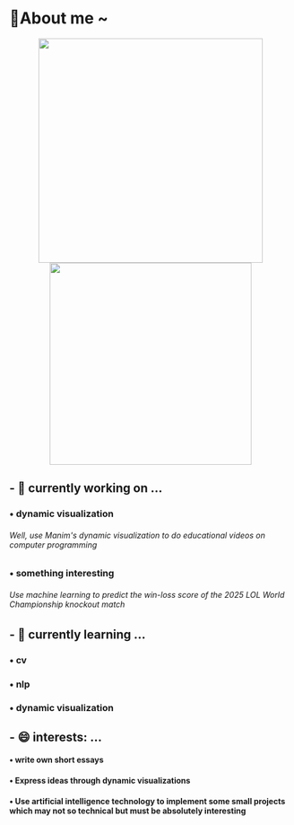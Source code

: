 # 👋About me ~

<p align="center">
  <img src="https://github-readme-stats.vercel.app/api?username=Guyudong1&show_icons=true&theme=transparent" width="400"/>
  <img src="https://github-readme-stats.vercel.app/api/top-langs/?username=Guyudong1&layout=compact" width="360"/>
</p>

## - 🔭 currently working on ...
### &bull; dynamic visualization
######     Well, use Manim's dynamic visualization to do educational videos on computer programming
### &bull; something interesting
######     Use machine learning to predict the win-loss score of the 2025 LOL World Championship knockout match
## - 🌱 currently learning ...
### &bull; cv
### &bull; nlp
### &bull; dynamic visualization
<!--## - 🤔 I’m looking for help with ...-->
## 
## - 😄 interests: ...
#### &bull; write own short essays
#### &bull; Express ideas through dynamic visualizations
#### &bull; Use artificial intelligence technology to implement some small projects which may not so technical but must be absolutely interesting 
<!--## - 📫 How to reach me: ...
### &bull; QQmail:
### &bull; Wechat:-->



